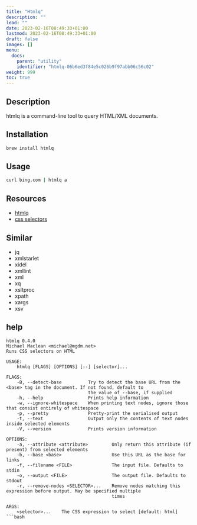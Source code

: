 ```yaml
---
title: "Htmlq"
description: ""
lead: ""
date: 2023-02-16T08:49:33+01:00
lastmod: 2023-02-16T08:49:33+01:00
draft: false
images: []
menu:
  docs:
    parent: "utility"
    identifier: "htmlq-06b6ed3f84e5c026b9f97abb06c56c02"
weight: 999
toc: true
---
```



## Description

htmlq is a command-line tool to query HTML/XML documents.

## Installation

```bash
brew install htmlq
```

## Usage

```bash
curl bing.com | htmlq a
```

## Resources

- [htmlq](https://github.com/mgdm/htmlq)
- [css selectors](https://developer.mozilla.org/en-US/docs/Learn/CSS/Building_blocks/Selectors)

## Similar

- jq
- xmlstarlet
- xidel
- xmllint
- xml
- xq
- xsltproc
- xpath
- xargs
- xsv

## help

```text
htmlq 0.4.0
Michael Maclean <michael@mgdm.net>
Runs CSS selectors on HTML

USAGE:
    htmlq [FLAGS] [OPTIONS] [--] [selector]...

FLAGS:
    -B, --detect-base          Try to detect the base URL from the <base> tag in the document. If not found, default to
                               the value of --base, if supplied
    -h, --help                 Prints help information
    -w, --ignore-whitespace    When printing text nodes, ignore those that consist entirely of whitespace
    -p, --pretty               Pretty-print the serialised output
    -t, --text                 Output only the contents of text nodes inside selected elements
    -V, --version              Prints version information

OPTIONS:
    -a, --attribute <attribute>         Only return this attribute (if present) from selected elements
    -b, --base <base>                   Use this URL as the base for links
    -f, --filename <FILE>               The input file. Defaults to stdin
    -o, --output <FILE>                 The output file. Defaults to stdout
    -r, --remove-nodes <SELECTOR>...    Remove nodes matching this expression before output. May be specified multiple
                                        times

ARGS:
    <selector>...    The CSS expression to select [default: html]
```bash
```
